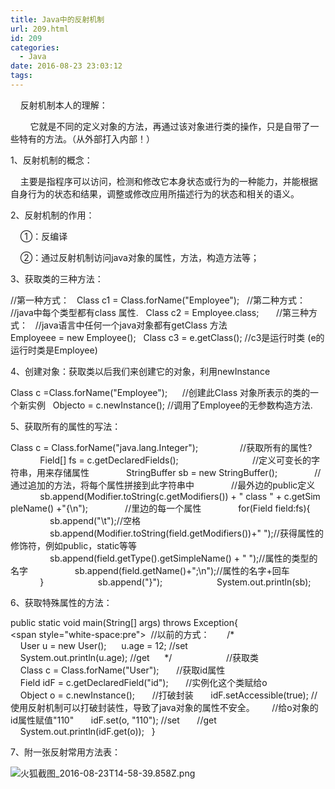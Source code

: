 ```yaml
---
title: Java中的反射机制
url: 209.html
id: 209
categories:
  - Java
date: 2016-08-23 23:03:12
tags:
---
```


    反射机制本人的理解：

        它就是不同的定义对象的方法，再通过该对象进行类的操作，只是自带了一些特有的方法。（从外部打入内部！）  

1、反射机制的概念：

    主要是指程序可以访问，检测和修改它本身状态或行为的一种能力，并能根据自身行为的状态和结果，调整或修改应用所描述行为的状态和相关的语义。

  

2、反射机制的作用：

    ①：反编译

    ②：通过反射机制访问java对象的属性，方法，构造方法等；

  

3、获取类的三种方法：

//第一种方式：  
Class c1 = Class.forName("Employee");  
//第二种方式：  
//java中每个类型都有class 属性.  
Class c2 = Employee.class;  
   
//第三种方式：  
//java语言中任何一个java对象都有getClass 方法  
Employeee = new Employee();  
Class c3 = e.getClass(); //c3是运行时类 (e的运行时类是Employee)

4、创建对象：获取类以后我们来创建它的对象，利用newInstance

Class c =Class.forName("Employee");  
  
//创建此Class 对象所表示的类的一个新实例  
Objecto = c.newInstance(); //调用了Employee的无参数构造方法.

5、获取所有的属性的写法：

Class c = Class.forName("java.lang.Integer");  
              //获取所有的属性?  
            Field\[\] fs = c.getDeclaredFields();  
       
                   //定义可变长的字符串，用来存储属性  
            StringBuffer sb = new StringBuffer();  
            //通过追加的方法，将每个属性拼接到此字符串中  
            //最外边的public定义  
            sb.append(Modifier.toString(c.getModifiers()) + " class " + c.getSimpleName() +"{\\n");  
            //里边的每一个属性  
            for(Field field:fs){  
                sb.append("\\t");//空格  
                sb.append(Modifier.toString(field.getModifiers())+" ");//获得属性的修饰符，例如public，static等等  
                sb.append(field.getType().getSimpleName() + " ");//属性的类型的名字  
                sb.append(field.getName()+";\\n");//属性的名字+回车  
            }  
      
            sb.append("}");  
      
            System.out.println(sb);

  

6、获取特殊属性的方法：

public static void main(String\[\] args) throws Exception{  
              
<span style="white-space:pre">  </span>//以前的方式：  
    /* 
    User u = new User(); 
    u.age = 12; //set 
    System.out.println(u.age); //get 
    */  
              
    //获取类  
    Class c = Class.forName("User");  
    //获取id属性  
    Field idF = c.getDeclaredField("id");  
    //实例化这个类赋给o  
    Object o = c.newInstance();  
    //打破封装  
    idF.setAccessible(true); //使用反射机制可以打破封装性，导致了java对象的属性不安全。  
    //给o对象的id属性赋值"110"  
    idF.set(o, "110"); //set  
    //get  
    System.out.println(idF.get(o));  
}

7、附一张反射常用方法表：

![火狐截图_2016-08-23T14-58-39.858Z.png](/ueditor/php/upload/image/20160823/1471964330103558.png "1471964330103558.png")